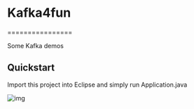 # Kafka4fun
================

Some Kafka demos

Quickstart
----------

Import this project into Eclipse and simply run Application.java

![img](https://s3-us-west-2.amazonaws.com/kafka-connect-sink/Screen+Shot+2017-09-30+at+4.29.57+AM.png)

